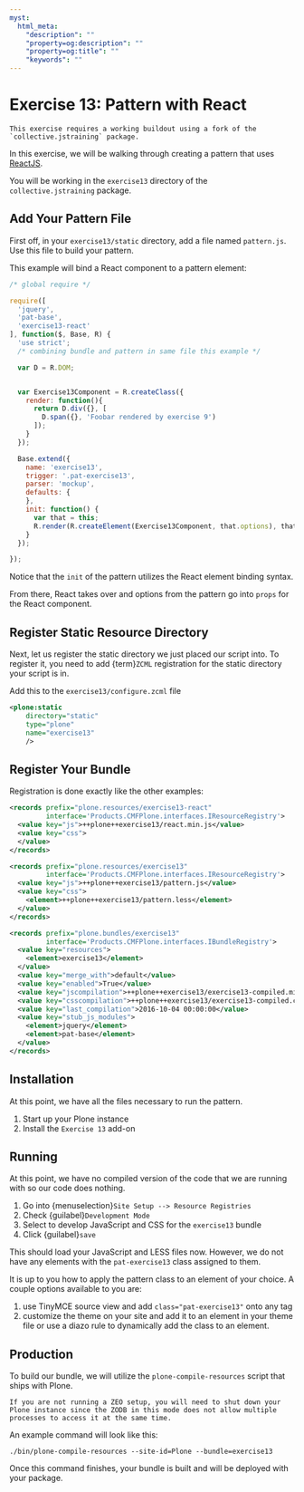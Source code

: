 ```yaml
---
myst:
  html_meta:
    "description": ""
    "property=og:description": ""
    "property=og:title": ""
    "keywords": ""
---
```


# Exercise 13: Pattern with React

```{warning}
This exercise requires a working buildout using a fork of the `collective.jstraining` package.
```

In this exercise, we will be walking through creating a pattern that uses [ReactJS](https://reactjs.org/).

You will be working in the `exercise13` directory of the `collective.jstraining` package.

## Add Your Pattern File

First off, in your `exercise13/static` directory, add a file named `pattern.js`.
Use this file to build your pattern.

This example will bind a React component to a pattern element:

```javascript
/* global require */

require([
  'jquery',
  'pat-base',
  'exercise13-react'
], function($, Base, R) {
  'use strict';
  /* combining bundle and pattern in same file this example */

  var D = R.DOM;


  var Exercise13Component = R.createClass({
    render: function(){
      return D.div({}, [
        D.span({}, 'Foobar rendered by exercise 9')
      ]);
    }
  });

  Base.extend({
    name: 'exercise13',
    trigger: '.pat-exercise13',
    parser: 'mockup',
    defaults: {
    },
    init: function() {
      var that = this;
      R.render(R.createElement(Exercise13Component, that.options), that.$el[0]);
    }
  });

});
```

Notice that the `init` of the pattern utilizes the React element binding syntax.

From there, React takes over and options from the pattern go into `props` for the React component.

## Register Static Resource Directory

Next, let us register the static directory we just placed our script into.
To register it, you need to add {term}`ZCML` registration for the static directory your script is in.

Add this to the `exercise13/configure.zcml` file

```xml
<plone:static
    directory="static"
    type="plone"
    name="exercise13"
    />
```

## Register Your Bundle

Registration is done exactly like the other examples:

```xml
<records prefix="plone.resources/exercise13-react"
         interface='Products.CMFPlone.interfaces.IResourceRegistry'>
  <value key="js">++plone++exercise13/react.min.js</value>
  <value key="css">
  </value>
</records>

<records prefix="plone.resources/exercise13"
         interface='Products.CMFPlone.interfaces.IResourceRegistry'>
  <value key="js">++plone++exercise13/pattern.js</value>
  <value key="css">
    <element>++plone++exercise13/pattern.less</element>
  </value>
</records>

<records prefix="plone.bundles/exercise13"
         interface='Products.CMFPlone.interfaces.IBundleRegistry'>
  <value key="resources">
    <element>exercise13</element>
  </value>
  <value key="merge_with">default</value>
  <value key="enabled">True</value>
  <value key="jscompilation">++plone++exercise13/exercise13-compiled.min.js</value>
  <value key="csscompilation">++plone++exercise13/exercise13-compiled.css</value>
  <value key="last_compilation">2016-10-04 00:00:00</value>
  <value key="stub_js_modules">
    <element>jquery</element>
    <element>pat-base</element>
  </value>
</records>
```

## Installation

At this point, we have all the files necessary to run the pattern.

1. Start up your Plone instance
2. Install the `Exercise 13` add-on

## Running

At this point, we have no compiled version of the code that we are running with so our code does nothing.

1. Go into {menuselection}`Site Setup --> Resource Registries`
2. Check {guilabel}`Development Mode`
3. Select to develop JavaScript and CSS for the `exercise13` bundle
4. Click {guilabel}`save`

This should load your JavaScript and LESS files now.
However, we do not have any elements with the `pat-exercise13` class assigned to them.

It is up to you how to apply the pattern class to an element of your choice.
A couple options available to you are:

1. use TinyMCE source view and add `class="pat-exercise13"` onto any tag
2. customize the theme on your site and add it to an element in your theme file or use a diazo rule to dynamically add the class to an element.

## Production

To build our bundle, we will utilize the `plone-compile-resources` script that ships with Plone.

```{warning}
If you are not running a ZEO setup, you will need to shut down your Plone instance since the ZODB in this mode does not allow multiple processes to access it at the same time.
```

An example command will look like this:

```shell
./bin/plone-compile-resources --site-id=Plone --bundle=exercise13
```

Once this command finishes, your bundle is built and will be deployed with your package.
